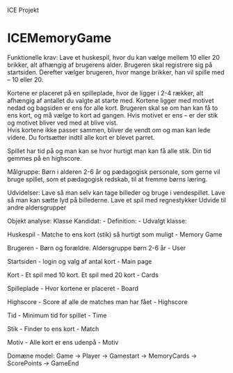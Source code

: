 ICE Projekt
# ICEMemoryGame
Funktionelle krav: 
Lave et huskespil, hvor du kan vælge mellem 10 eller 20 brikker, alt afhængig af brugerens alder. 
Brugeren skal registrere sig på startsiden. Derefter vælger brugeren, hvor mange brikker, han vil spille med – 10 eller 20.  
 
Kortene er placeret på en spilleplade, hvor de ligger i 2-4 rækker, alt afhængig af antallet du valgte at starte med. 
Kortene ligger med motivet nedad og bagsiden er ens for alle kort. Brugeren skal se om han kan få to ens kort, 
og må vælge to kort ad gangen. Hvis motivet er ens – er der stik og motivet bliver ved med at blive vist.  
Hvis kortene ikke passer sammen, bliver de vendt om og man kan lede videre. Du fortsætter indtil alle kort er blevet parret.  
 
Spillet har tid på og man kan se hvor hurtigt man kan få alle stik. Din tid gemmes på en highscore. 
  
Målgruppe: Børn i alderen 2-6 år og pædagogisk personale, som gerne vil bruge spillet, 
som et pædagogisk redskab, til at fremme børns læring. 
 
Udvidelser: 
Lave så man selv kan tage billeder og bruge i vendespillet. 
Lave så man kan sætte lyd på billederne. 
Lave et spil med regnestykker 
Udvide til andre aldersgrupper 

Objekt analyse: 
Klasse Kandidat:   -   Definition:   -   Udvalgt klasse: 

Huskespil - Matche to ens kort (stik) så hurtigt som muligt  -  Memory Game

Brugeren - Børn og forældre. Aldersgruppe børn 2-6 år - User 

Startsiden - login og valg af antal kort - Main page

Kort - Et spil med 10 kort. Et spil med 20 kort - Cards

Spilleplade - Hvor kortene er placeret - Board

Highscore - Score af alle de matches man har fået - Highscore

Tid - Minimum tid for spillet - Time 

Stik - Finder to ens kort - Match

Motiv - Alle kort er ens udenpå - Motiv

Domæne model: 
Game → Player → Gamestart → MemoryCards → ScorePoints → GameEnd
